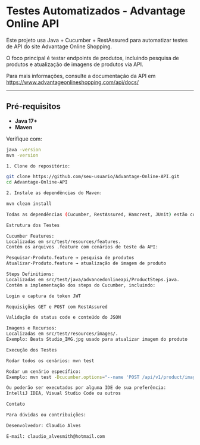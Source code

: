 # Testes Automatizados - Advantage Online API

Este projeto usa Java + Cucumber + RestAssured para automatizar testes de API do site Advantage Online Shopping.

O foco principal é testar endpoints de produtos, incluindo pesquisa de produtos e atualização de imagens de produtos via API.

Para mais informações, consulte a documentação da API em https://www.advantageonlineshopping.com/api/docs/

---

## Pré-requisitos

- **Java 17+**
- **Maven**

Verifique com:
```bash
java -version
mvn -version

1. Clone do repositório:

git clone https://github.com/seu-usuario/Advantage-Online-API.git
cd Advantage-Online-API

2. Instale as dependências do Maven:

mvn clean install

Todas as dependências (Cucumber, RestAssured, Hamcrest, JUnit) estão configuradas no pom.xml.

Estrutura dos Testes

Cucumber Features:
Localizadas em src/test/resources/features.
Contêm os arquivos .feature com cenários de teste da API:

Pesquisar-Produto.feature → pesquisa de produtos
Atualizar-Produto.feature → atualização de imagem de produto

Steps Definitions:
Localizadas em src/test/java/advancedonlineapi/ProductSteps.java.
Contêm a implementação dos steps do Cucumber, incluindo:

Login e captura de token JWT

Requisições GET e POST com RestAssured

Validação de status code e conteúdo do JSON

Imagens e Recursos:
Localizadas em src/test/resources/images/.
Exemplo: Beats Studio_IMG.jpg usado para atualizar imagem do produto

Execução dos Testes

Rodar todos os cenários: mvn test

Rodar um cenário específico:
Exemplo: mvn test -Dcucumber.options="--name 'POST /api/v1/product/image/467625264/45/BLACK/?product_id=15 - atualizar imagem de produto'"

Ou poderão ser executados por alguma IDE de sua preferência:
IntelliJ IDEA, Visual Studio Code ou outros

Contato

Para dúvidas ou contribuições:

Desenvolvedor: Claudio Alves

E-mail: claudio_alvesmith@hotmail.com